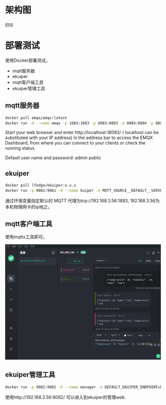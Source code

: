 # 架构图

[img](./images/arch.png)

# 部署测试
使用Docker部署测试，
- mqtt服务器
- ekuiper
- mqtt客户端工具
- ekuiper管理工具



## mqtt服务器

```bash
docker pull emqx/emqx:latest
docker run -d --name emqx -p 1883:1883 -p 8083:8083 -p 8084:8084 -p 8883:8883 -p 18083:18083 emqx/emqx:latest
```
Start your web browser and enter http://localhost:18083/ ( localhost can be substituted with your IP address) in the address bar to access the EMQX Dashboard, from where you can connect to your clients or check the running status.

Default user name and password:
admin
public

## ekuiper

```bash
docker pull lfedge/ekuiper:x.x.x
docker run -p 9081:9081 -d --name kuiper -e MQTT_SOURCE__DEFAULT__SERVER=tcp://192.168.3.56:1883 lfedge/ekuiper:latest
```
通过环境变量指定默认的 MQTT 代理为tcp://192.168.3.56:1883,  192.168.3.56为本机物理网卡的ip地之。

## mqtt客户端工具

使用mqttx工具即可。

![工具页面](./images/mqttx.png)


## ekuiper管理工具

```bash
docker run -p 9082:9082 -d --name manager -e DEFAULT_EKUIPER_ENDPOINT=http://192.168.3.56:9081 emqx/ekuiper-manager:latest
```
使用http://192.168.3.56:9082/ 可以进入到ekuiper的管理web.

